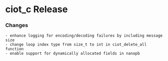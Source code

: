# ciot_c Release

### Changes
    - enhance logging for encoding/decoding failures by including message size
    - change loop index type from size_t to int in ciot_delete_all function
    - enable support for dynamically allocated fields in nanopb